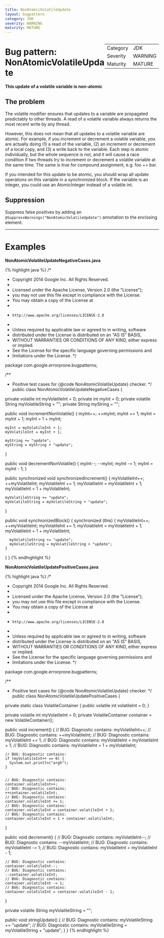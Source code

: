 ```yaml
---
title: NonAtomicVolatileUpdate
layout: bugpattern
category: JDK
severity: WARNING
maturity: MATURE
---
```


<div style="float:right;"><table id="metadata">
<tr><td>Category</td><td>JDK</td></tr>
<tr><td>Severity</td><td>WARNING</td></tr>
<tr><td>Maturity</td><td>MATURE</td></tr>
</table></div>

# Bug pattern: NonAtomicVolatileUpdate
__This update of a volatile variable is non-atomic__

## The problem
The volatile modifier ensures that updates to a variable are propagated predictably to other threads.  A read of a volatile variable always returns the most recent write by any thread.

However, this does not mean that all updates to a volatile variable are atomic.  For example, if you increment or decrement a volatile variable, you are actually doing (1) a read of the variable, (2) an increment or decrement of a local copy, and (3) a write back to the variable. Each step is atomic individually, but the whole sequence is not, and it will cause a race condition if two threads try to increment or decrement a volatile variable at the same time.  The same is true for compound assignment, e.g. foo += bar.

If you intended for this update to be atomic, you should wrap all update operations on this variable in a synchronized block.  If the variable is an integer, you could use an AtomicInteger instead of a volatile int.

## Suppression
Suppress false positives by adding an `@SuppressWarnings("NonAtomicVolatileUpdate")` annotation to the enclosing element.

----------

# Examples
__NonAtomicVolatileUpdateNegativeCases.java__

{% highlight java %}
/*
 * Copyright 2014 Google Inc. All Rights Reserved.
 *
 * Licensed under the Apache License, Version 2.0 (the "License");
 * you may not use this file except in compliance with the License.
 * You may obtain a copy of the License at
 *
 *     http://www.apache.org/licenses/LICENSE-2.0
 *
 * Unless required by applicable law or agreed to in writing, software
 * distributed under the License is distributed on an "AS IS" BASIS,
 * WITHOUT WARRANTIES OR CONDITIONS OF ANY KIND, either express or implied.
 * See the License for the specific language governing permissions and
 * limitations under the License.
 */

package com.google.errorprone.bugpatterns;

/**
 * Positive test cases for {@code NonAtomicVolatileUpdate} checker.
 */
public class NonAtomicVolatileUpdateNegativeCases {
  
  private volatile int myVolatileInt = 0;
  private int myInt = 0;
  private volatile String myVolatileString = "";
  private String myString = "";
  
  public void incrementNonVolatile() {
    myInt++;
    ++myInt;
    myInt += 1;
    myInt = myInt + 1;
    myInt = 1 + myInt;
    
    myInt = myVolatileInt + 1;
    myVolatileInt = myInt + 1;
    
    myString += "update";
    myString = myString + "update";
  }

  public void decrementNonVolatile() {
    myInt--;
    --myInt;
    myInt -= 1;
    myInt = myInt - 1;
  }
  
  public synchronized void synchronizedIncrement() {
    myVolatileInt++;
    ++myVolatileInt;
    myVolatileInt += 1;
    myVolatileInt = myVolatileInt + 1;
    myVolatileInt = 1 + myVolatileInt;
    
    myVolatileString += "update";
    myVolatileString = myVolatileString + "update";
  }
  
  public void synchronizedBlock() {
    synchronized (this) {
      myVolatileInt++;
      ++myVolatileInt;
      myVolatileInt += 1;
      myVolatileInt = myVolatileInt + 1;
      myVolatileInt = 1 + myVolatileInt;
      
      myVolatileString += "update";
      myVolatileString = myVolatileString + "update";
    }
  }
}
{% endhighlight %}

__NonAtomicVolatileUpdatePositiveCases.java__

{% highlight java %}
/*
 * Copyright 2014 Google Inc. All Rights Reserved.
 *
 * Licensed under the Apache License, Version 2.0 (the "License");
 * you may not use this file except in compliance with the License.
 * You may obtain a copy of the License at
 *
 *     http://www.apache.org/licenses/LICENSE-2.0
 *
 * Unless required by applicable law or agreed to in writing, software
 * distributed under the License is distributed on an "AS IS" BASIS,
 * WITHOUT WARRANTIES OR CONDITIONS OF ANY KIND, either express or implied.
 * See the License for the specific language governing permissions and
 * limitations under the License.
 */

package com.google.errorprone.bugpatterns;

/**
 * Positive test cases for {@code NonAtomicVolatileUpdate} checker.
 */
public class NonAtomicVolatileUpdatePositiveCases {
    
  private static class VolatileContainer {
    public volatile int volatileInt = 0;
  }
  
  private volatile int myVolatileInt = 0;
  private VolatileContainer container = new VolatileContainer();
 
  public void increment() {
    // BUG: Diagnostic contains: 
    myVolatileInt++;
    // BUG: Diagnostic contains: 
    ++myVolatileInt;
    // BUG: Diagnostic contains: 
    myVolatileInt += 1;
    // BUG: Diagnostic contains: 
    myVolatileInt = myVolatileInt + 1;
    // BUG: Diagnostic contains: 
    myVolatileInt = 1 + myVolatileInt;
    
    // BUG: Diagnostic contains: 
    if (myVolatileInt++ == 0) {
      System.out.println("argh");
    }

    
    // BUG: Diagnostic contains: 
    container.volatileInt++;
    // BUG: Diagnostic contains: 
    ++container.volatileInt;
    // BUG: Diagnostic contains: 
    container.volatileInt += 1;
    // BUG: Diagnostic contains: 
    container.volatileInt = container.volatileInt + 1;
    // BUG: Diagnostic contains: 
    container.volatileInt = 1 + container.volatileInt;
  }
  
  public void decrement() {
    // BUG: Diagnostic contains: 
    myVolatileInt--;
    // BUG: Diagnostic contains: 
    --myVolatileInt;
    // BUG: Diagnostic contains: 
    myVolatileInt -= 1;
    // BUG: Diagnostic contains: 
    myVolatileInt = myVolatileInt - 1;
    
    // BUG: Diagnostic contains: 
    container.volatileInt--;
    // BUG: Diagnostic contains: 
    --container.volatileInt;
    // BUG: Diagnostic contains: 
    container.volatileInt -= 1;
    // BUG: Diagnostic contains: 
    container.volatileInt = container.volatileInt - 1;
  }
  
  private volatile String myVolatileString = "";
  
  public void stringUpdate() {
    // BUG: Diagnostic contains:
    myVolatileString += "update";
    // BUG: Diagnostic contains:
    myVolatileString = myVolatileString + "update";
  }
}
{% endhighlight %}

